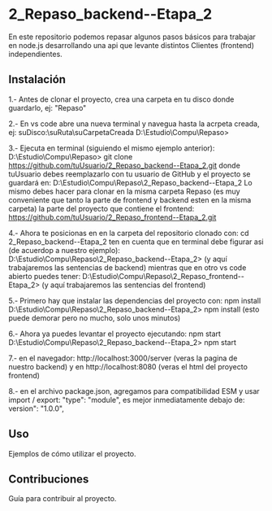 # 2_Repaso_backend--Etapa_2
En este repositorio podemos repasar algunos pasos básicos para trabajar en node.js desarrollando una api que levante distintos Clientes (frontend) independientes.


## Instalación
1.- Antes de clonar el proyecto, crea una carpeta en tu disco donde guardarlo, ej: "Repaso"

2.- En vs code abre una nueva terminal y navegua hasta la acrpeta creada, ej: suDisco:\suRuta\suCarpetaCreada
D:\Estudio\Compu\Repaso>

3.- Ejecuta en terminal (siguiendo el mismo ejemplo anterior):
D:\Estudio\Compu\Repaso> git clone https://github.com/tuUsuario/2_Repaso_backend--Etapa_2.git
donde tuUsuario debes reemplazarlo con tu usuario de GitHub
y el proyecto se guardará en: D:\Estudio\Compu\Repaso\2_Repaso_backend--Etapa_2
Lo mismo debes hacer para clonar en la misma carpeta Repaso (es muy conveniente que tanto la parte de frontend y backend esten en la misma carpeta) la parte del proyecto que contiene el frontend:
https://github.com/tuUsuario/2_Repaso_frontend--Etapa_2.git

4.- Ahora te posicionas en en la carpeta del repositorio clonado con: cd 2_Repaso_backend--Etapa_2
ten en cuenta que en terminal debe figurar asi (de acuerdop a nuestro ejemplo):
D:\Estudio\Compu\Repaso\2_Repaso_backend--Etapa_2> (y aquí trabajaremos las sentencias de backend)
mientras que en otro vs code abierto puedes tener: D:\Estudio\Compu\Repaso\2_Repaso_frontend--Etapa_2> (y aquí trabajaremos las sentencias del frontend)

5.- Primero hay que instalar las dependencias del proyecto con: npm install
D:\Estudio\Compu\Repaso\2_Repaso_backend--Etapa_2> npm install
(esto puede demorar pero no mucho, solo unos minutos)

6.- Ahora ya puedes levantar el proyecto ejecutando: npm start
D:\Estudio\Compu\Repaso\2_Repaso_backend--Etapa_2> npm start

7.- en el navegador:
http://localhost:3000/server (veras la pagina de nuestro backend) y en
http://localhost:8080 (veras el html del proyecto frontend)

8.- en el archivo package.json, agregamos para compatibilidad ESM y usar import / export:
"type": "module", es mejor inmediatamente debajo de: version": "1.0.0",

## Uso

Ejemplos de cómo utilizar el proyecto.

## Contribuciones

Guía para contribuir al proyecto.

